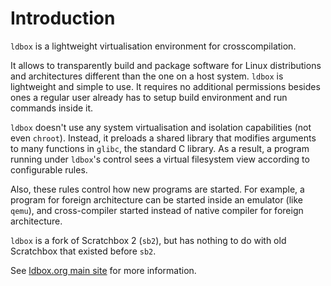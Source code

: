 # Introduction

`ldbox` is a lightweight virtualisation environment for crosscompilation.

It allows to transparently build and package software for Linux distributions
and architectures different than the one on a host system.
`ldbox` is lightweight and simple to use.
It requires no additional permissions besides ones a regular user
already has to setup build environment and run commands inside it.

`ldbox` doesn't use any system virtualisation and isolation capabilities
(not even `chroot`).
Instead, it preloads a shared library that modifies arguments to
many functions in `glibc`, the standard C library.
As a result, a program running under `ldbox`'s control sees
a virtual filesystem view according to configurable rules.

Also, these rules control how new programs are started.
For example, a program for foreign architecture can be started inside an
emulator (like `qemu`),
and cross-compiler started instead of native compiler
for foreign architecture.

`ldbox` is a fork of Scratchbox 2 (`sb2`),
but has nothing to do with old Scratchbox that existed before `sb2`.

See [ldbox.org main site](https://ldbox.org/) for more information.
